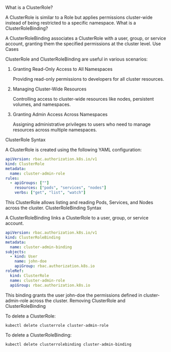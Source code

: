 What is a ClusterRole?

A ClusterRole is similar to a Role but applies permissions cluster-wide instead of being restricted to a specific namespace.
What is a ClusterRoleBinding?

A ClusterRoleBinding associates a ClusterRole with a user, group, or service account, granting them the specified permissions at the cluster level.
Use Cases

ClusterRole and ClusterRoleBinding are useful in various scenarios:
1. Granting Read-Only Access to All Namespaces

    Providing read-only permissions to developers for all cluster resources.

2. Managing Cluster-Wide Resources

    Controlling access to cluster-wide resources like nodes, persistent volumes, and namespaces.

3. Granting Admin Access Across Namespaces

    Assigning administrative privileges to users who need to manage resources across multiple namespaces.

ClusterRole Syntax

A ClusterRole is created using the following YAML configuration:

```yaml
apiVersion: rbac.authorization.k8s.io/v1
kind: ClusterRole
metadata:
  name: cluster-admin-role
rules:
  - apiGroups: [""]
    resources: ["pods", "services", "nodes"]
    verbs: ["get", "list", "watch"]
```

This ClusterRole allows listing and reading Pods, Services, and Nodes across the cluster.
ClusterRoleBinding Syntax

A ClusterRoleBinding links a ClusterRole to a user, group, or service account.

```yaml
apiVersion: rbac.authorization.k8s.io/v1
kind: ClusterRoleBinding
metadata:
  name: cluster-admin-binding
subjects:
  - kind: User
    name: john-doe
    apiGroup: rbac.authorization.k8s.io
roleRef:
  kind: ClusterRole
  name: cluster-admin-role
  apiGroup: rbac.authorization.k8s.io
```

This binding grants the user john-doe the permissions defined in cluster-admin-role across the cluster.
Removing ClusterRole and ClusterRoleBinding

To delete a ClusterRole:

```
kubectl delete clusterrole cluster-admin-role
```
To delete a ClusterRoleBinding:

```
kubectl delete clusterrolebinding cluster-admin-binding
```